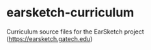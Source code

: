 # earsketch-curriculum
Curriculum source files for the EarSketch project (https://earsketch.gatech.edu)
